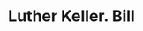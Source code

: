 ---
doi: 10.7916/D8XK9SQM
date_other: '1890'
date_other_textual: 1890-1899
form: printed ephemera
genre:
- Invoices
name:
- Luther Keller
object_in_context_url: https://biggert.cul.columbia.edu/items/view/ave_biggert_01709
subject_hierarchical_geographic:
- Scranton, Pennsylvania, United States
subject_name:
- Luther Keller
title: Luther Keller. Bill
sort_title: Luther Keller. Bill
call_number: ave_biggert_01709
coordinates:
- 41.410555555555554,-75.6675
pid: ave_biggert_01709
identifiers: ave_biggert_01709
thumbnail: https://derivativo-2.library.columbia.edu/iiif/2/ldpd:490756/full/!256,256/0/native.jpg
permalink: "/biggert/ave_biggert_01709/"
layout: iiif-image-page
---